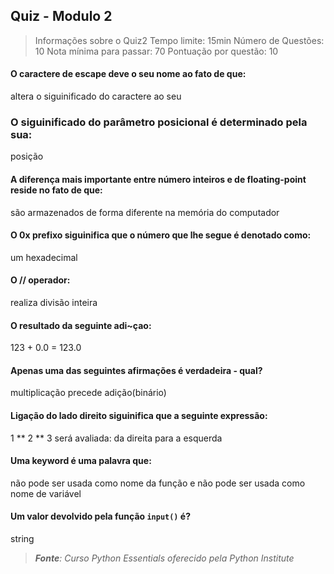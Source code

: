 ## Quiz - Modulo 2

> Informações sobre o Quiz2
> Tempo limite: 15min
> Número de Questões: 10
> Nota mínima para passar: 70
> Pontuação por questão: 10


#### O caractere de escape deve o seu nome ao fato de que:
  altera o siguinificado do caractere ao seu 
  
### O siguinificado do parâmetro posicional é determinado pela sua:
  posição

#### A diferença mais importante entre número inteiros e de floating-point reside no fato de que:
  são armazenados de forma diferente na memória do computador

#### O 0x prefixo siguinifica que o número que lhe segue é denotado como:
  um hexadecimal

#### O // operador:
  realiza divisão inteira

#### O resultado da seguinte adi~çao:
  123 + 0.0 = 123.0

#### Apenas uma das seguintes afirmações é verdadeira - qual?
  multiplicação precede adição(binário)

#### Ligação do lado direito siguinifica que a seguinte expressão:
  1 ** 2 ** 3 será avaliada: da direita para a esquerda

#### Uma keyword é uma palavra que:
  não pode ser usada como nome da função e não pode ser usada como nome de variável

#### Um valor devolvido pela função ``input()`` é?
  string



>***Fonte**: Curso Python Essentials oferecido pela Python Institute*

